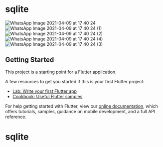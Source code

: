 # sqlite

![WhatsApp Image 2021-04-09 at 17 40 24](https://user-images.githubusercontent.com/62085991/114168781-eac7c880-995a-11eb-8fa6-dc41bf1e4091.jpeg)
![WhatsApp Image 2021-04-09 at 17 40 24 (1)](https://user-images.githubusercontent.com/62085991/114168779-ea2f3200-995a-11eb-9c6c-57d9bbfbb173.jpeg)
![WhatsApp Image 2021-04-09 at 17 40 24 (2)](https://user-images.githubusercontent.com/62085991/114168775-e9969b80-995a-11eb-9dbc-d53df02a6731.jpeg)
![WhatsApp Image 2021-04-09 at 17 40 24 (4)](https://user-images.githubusercontent.com/62085991/114168767-e7ccd800-995a-11eb-9ee4-fcd01c383db8.jpeg)
![WhatsApp Image 2021-04-09 at 17 40 24 (3)](https://user-images.githubusercontent.com/62085991/114168771-e8fe0500-995a-11eb-8926-aa184b554c18.jpeg)




## Getting Started

This project is a starting point for a Flutter application.

A few resources to get you started if this is your first Flutter project:

- [Lab: Write your first Flutter app](https://flutter.dev/docs/get-started/codelab)
- [Cookbook: Useful Flutter samples](https://flutter.dev/docs/cookbook)

For help getting started with Flutter, view our
[online documentation](https://flutter.dev/docs), which offers tutorials,
samples, guidance on mobile development, and a full API reference.
# sqlite

